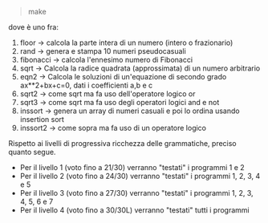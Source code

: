 > make <nome programma>

dove <nome programma> è uno fra:

1) floor  -> calcola la parte intera di un numero (intero o frazionario)
2) rand   -> genera e stampa 10 numeri pseudocasuali
3) fibonacci -> calcola l'ennesimo numero di Fibonacci
4) sqrt -> Calcola la radice quadrata (approssimata) di un numero arbitrario
5) eqn2 -> Calcola le soluzioni di un'equazione di secondo grado ax**2+bx+c=0, dati i coefficienti a,b e c
6) sqrt2 -> come sqrt ma fa uso dell'operatore logico or
7) sqrt3 -> come sqrt ma fa uso degli operatori logici and e not
8) inssort -> genera un array di numeri casuali e poi lo ordina usando insertion sort
9) inssort2 -> come sopra ma fa uso di un operatore logico


Rispetto ai livelli di progressiva ricchezza delle grammatiche, preciso quanto segue.

- Per il livello 1 (voto fino a 21/30) verranno "testati" i programmi 1 e 2
- Per il livello 2 (voto fino a 24/30) verranno "testati" i programmi 1, 2, 3, 4 e 5
- Per il livello 3 (voto fino a 27/30) verranno "testati" i programmi 1, 2, 3, 4, 5, 6 e 7
- Per il livello 4 (voto fino a 30/30L) verranno "testati" tutti i programmi